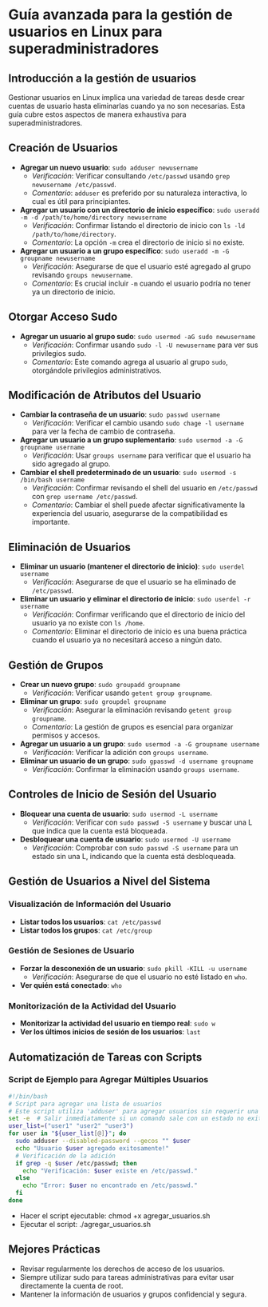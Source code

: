 # Guía avanzada para la gestión de usuarios en Linux para superadministradores

## Introducción a la gestión de usuarios

Gestionar usuarios en Linux implica una variedad de tareas desde crear cuentas de usuario hasta eliminarlas cuando ya no son necesarias. Esta guía cubre estos aspectos de manera exhaustiva para superadministradores.

## Creación de Usuarios

- **Agregar un nuevo usuario**: `sudo adduser newusername`
  - *Verificación*: Verificar consultando `/etc/passwd` usando `grep newusername /etc/passwd`.
  - *Comentario*: `adduser` es preferido por su naturaleza interactiva, lo cual es útil para principiantes.
- **Agregar un usuario con un directorio de inicio específico**: `sudo useradd -m -d /path/to/home/directory newusername`
  - *Verificación*: Confirmar listando el directorio de inicio con `ls -ld /path/to/home/directory`.
  - *Comentario*: La opción `-m` crea el directorio de inicio si no existe.
- **Agregar un usuario a un grupo específico**: `sudo useradd -m -G groupname newusername`
  - *Verificación*: Asegurarse de que el usuario esté agregado al grupo revisando `groups newusername`.
  - *Comentario*: Es crucial incluir `-m` cuando el usuario podría no tener ya un directorio de inicio.

## Otorgar Acceso Sudo

- **Agregar un usuario al grupo sudo**: `sudo usermod -aG sudo newusername`
  - *Verificación*: Confirmar usando `sudo -l -U newusername` para ver sus privilegios sudo.
  - *Comentario*: Este comando agrega al usuario al grupo `sudo`, otorgándole privilegios administrativos.

## Modificación de Atributos del Usuario

- **Cambiar la contraseña de un usuario**: `sudo passwd username`
  - *Verificación*: Verificar el cambio usando `sudo chage -l username` para ver la fecha de cambio de contraseña.
- **Agregar un usuario a un grupo suplementario**: `sudo usermod -a -G groupname username`
  - *Verificación*: Usar `groups username` para verificar que el usuario ha sido agregado al grupo.
- **Cambiar el shell predeterminado de un usuario**: `sudo usermod -s /bin/bash username`
  - *Verificación*: Confirmar revisando el shell del usuario en `/etc/passwd` con `grep username /etc/passwd`.
  - *Comentario*: Cambiar el shell puede afectar significativamente la experiencia del usuario, asegurarse de la compatibilidad es importante.

## Eliminación de Usuarios

- **Eliminar un usuario (mantener el directorio de inicio)**: `sudo userdel username`
  - *Verificación*: Asegurarse de que el usuario se ha eliminado de `/etc/passwd`.
- **Eliminar un usuario y eliminar el directorio de inicio**: `sudo userdel -r username`
  - *Verificación*: Confirmar verificando que el directorio de inicio del usuario ya no existe con `ls /home`.
  - *Comentario*: Eliminar el directorio de inicio es una buena práctica cuando el usuario ya no necesitará acceso a ningún dato.

## Gestión de Grupos

- **Crear un nuevo grupo**: `sudo groupadd groupname`
  - *Verificación*: Verificar usando `getent group groupname`.
- **Eliminar un grupo**: `sudo groupdel groupname`
  - *Verificación*: Asegurar la eliminación revisando `getent group groupname`.
  - *Comentario*: La gestión de grupos es esencial para organizar permisos y accesos.
- **Agregar un usuario a un grupo**: `sudo usermod -a -G groupname username`
  - *Verificación*: Verificar la adición con `groups username`.
- **Eliminar un usuario de un grupo**: `sudo gpasswd -d username groupname`
  - *Verificación*: Confirmar la eliminación usando `groups username`.

## Controles de Inicio de Sesión del Usuario

- **Bloquear una cuenta de usuario**: `sudo usermod -L username`
  - *Verificación*: Verificar con `sudo passwd -S username` y buscar una L que indica que la cuenta está bloqueada.
- **Desbloquear una cuenta de usuario**: `sudo usermod -U username`
  - *Verificación*: Comprobar con `sudo passwd -S username` para un estado sin una L, indicando que la cuenta está desbloqueada.

## Gestión de Usuarios a Nivel del Sistema

### Visualización de Información del Usuario

- **Listar todos los usuarios**: `cat /etc/passwd`
- **Listar todos los grupos**: `cat /etc/group`

### Gestión de Sesiones de Usuario

- **Forzar la desconexión de un usuario**: `sudo pkill -KILL -u username`
  - *Verificación*: Asegurarse de que el usuario no esté listado en `who`.
- **Ver quién está conectado**: `who`

### Monitorización de la Actividad del Usuario

- **Monitorizar la actividad del usuario en tiempo real**: `sudo w`
- **Ver los últimos inicios de sesión de los usuarios**: `last`

## Automatización de Tareas con Scripts

### Script de Ejemplo para Agregar Múltiples Usuarios

```bash
#!/bin/bash
# Script para agregar una lista de usuarios
# Este script utiliza 'adduser' para agregar usuarios sin requerir una contraseña al crearlos.
set -e  # Salir inmediatamente si un comando sale con un estado no exitoso.
user_list=("user1" "user2" "user3")
for user in "${user_list[@]}"; do
  sudo adduser --disabled-password --gecos "" $user
  echo "Usuario $user agregado exitosamente!"
  # Verificación de la adición
  if grep -q $user /etc/passwd; then
    echo "Verificación: $user existe en /etc/passwd."
  else
    echo "Error: $user no encontrado en /etc/passwd."
  fi
done
```

- Hacer el script ejecutable: chmod +x agregar_usuarios.sh
- Ejecutar el script: ./agregar_usuarios.sh

## Mejores Prácticas

- Revisar regularmente los derechos de acceso de los usuarios.
- Siempre utilizar sudo para tareas administrativas para evitar usar directamente la cuenta de root.
- Mantener la información de usuarios y grupos confidencial y segura.
